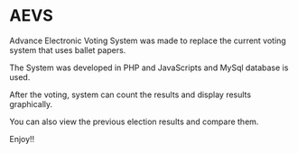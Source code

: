 # AEVS
Advance Electronic Voting System was made to replace the current voting system that uses ballet papers.

The System was developed in PHP and JavaScripts and MySql database is used.

After the voting, system can count the results and display results graphically.

You can also view the previous election results and compare them.

Enjoy!!

